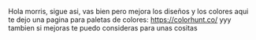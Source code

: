 Hola morris, sigue asi, vas bien pero mejora los diseños y los colores aqui te dejo una pagina para paletas de colores: https://colorhunt.co/
yyy 
tambien si mejoras te puedo consideras para unas cositas
